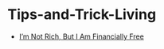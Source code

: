 # Tips-and-Trick-Living

* [I’m Not Rich, But I Am Financially Free](http://time.com/money/4266006/how-i-achieved-financial-freedom/?xid=frommoney_soc_socialflow_twitter_money)
